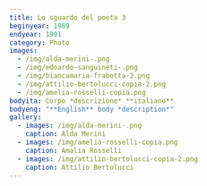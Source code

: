 ```yaml
---
title: Lo sguardo del poeta 3
beginyear: 1989
endyear: 1991
category: Photo
images:
  - /img/alda-merini-.png
  - /img/edoardo-sanguineti-.png
  - /img/biancamaria-frabotta-2.png
  - /img/attilio-bertolucci-copia-2.png
  - /img/amelia-rosselli-copia.png
bodyita: Corpo *descrizione* **italiano**
bodyeng: "**English** body *description*"
gallery:
  - images: /img/alda-merini-.png
    caption: Alda Merini
  - images: /img/amelia-rosselli-copia.png
    caption: Amalia Rosselli
  - images: /img/attilio-bertolucci-copia-2.png
    caption: Attilio Bertolucci
---
```

